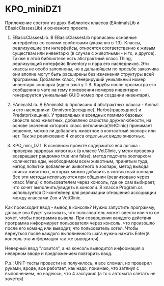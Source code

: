 # KPO_miniDZ1

Приложение состоит из двух библиотек классов (EAnimalsLib и EBasicClassesLib) и основного проекта.

1. EBasicClassesLib.
В EBasicClassesLib прописаны основные интерфейсы со своими свойствами (указанно в ТЗ). Классы, реализуюшие эти интерфейсы, относятся соответственно к живым существам или инвентарю (в случае с животными - и то, и другое).
Также в этой библиотеке есть абстрактный класс Thing, реализующий интерфейс IInventory и пара его наследников. Эти классы не особо заполнены, но в дальнейшем по просьбе заказчика они вполне могут быть расширены без изменения структуры всей программы. 
Добавлен класс, генерирущий уникальный номер инвентаря зоопарка (идею взял у Т.В. Карубы после просмотра его сообщения в чате на тему присвоения номеров инвентарю - генерируется уникальный GUID номер при создании инвентаря).

2. EAnimalsLib.
В EAnimalsLib прописано 4 абстрактных класса - Animal и его наследники: Omnivore(всеядное), Herbo(травоядное) и Predator(хищник). У травоядных и всеядных помимо базовых свойств всех животных, добавлено свойство дружелюбности, на основе значения которого класс ветклиника(VetClinic) принимает решение, можно ли добавлять животное в контактный зоопарк или нет. Так же реализовано 4 класса отдельных видов животных.

3. KPO_mini_DZ1.
В основном проекте содержится вся логика : проверка здоровья животных (в классе VetClinic, у меня проверка возвращает рандомно true или false), метод подсчета зоопарком количества еды, необходимом всем животным, принятым туда, метод попытки добавления животного в зоопарк, метод вывода списка животных, которых можно добавить в контактный зоопарк. 
Все эти методы используются при общении (реализовано через класс Menu) с пользователем через консоль, где он сам выбирает, что хочет выполнить/увидеть в консоли. 
В классе Program.cs используется DI-контейнер для реализации отношения ассоциации между классами Zoo и VetClinic.

Как происходит ввод - вывод в консоль?
Нужно запустить программу, дальше она будет указывать, что пользователь может ввести или что он хочет, чтобы программа вывела. 
При совершении каждого действия программа информирует пользователя через консоль, что произошло после его команд или выводит, что пользователь хотел.
Чтобы вернуться после каждого выполненного шага нужно нажать Enter(в консоль эта информация так же выводится).

Неверный ввод "ловится", а на консоль выводится информация о неверном вводе и предложением повторить ввод.

P.s.: UNIT-тесты провести не получилось, я все сломал, но проверил руками, вроде, все работает, как надо; понимаю, что затянул с выполнением, но надеюсь, что 4 заслужил (а то с автомата слетать не хочется) 
